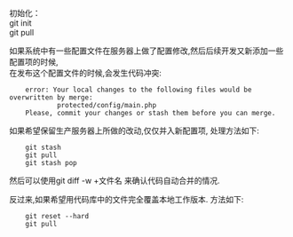 初始化：    
        git init     
        git pull    
        
如果系统中有一些配置文件在服务器上做了配置修改,然后后续开发又新添加一些配置项的时候,   
在发布这个配置文件的时候,会发生代码冲突:   

        error: Your local changes to the following files would be overwritten by merge:   
                protected/config/main.php   
        Please, commit your changes or stash them before you can merge.   

如果希望保留生产服务器上所做的改动,仅仅并入新配置项, 处理方法如下:   

        git stash   
        git pull   
        git stash pop   
   
然后可以使用git diff -w +文件名 来确认代码自动合并的情况.   


反过来,如果希望用代码库中的文件完全覆盖本地工作版本. 方法如下:   

        git reset --hard
        git pull
